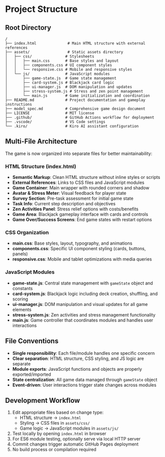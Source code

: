 # Project Structure

## Root Directory
```
/
├── index.html              # Main HTML structure with external references
├── assets/                 # Static assets directory
│   ├── css/               # Stylesheets
│   │   ├── main.css       # Base styles and layout
│   │   ├── components.css # UI component styles
│   │   └── responsive.css # Mobile and responsive styles
│   └── js/                # JavaScript modules
│       ├── game-state.js  # Game state management
│       ├── card-system.js # Blackjack card logic
│       ├── ui-manager.js  # DOM manipulation and updates
│       ├── stress-system.js # Stress and zen point management
│       └── main.js        # Game initialization and coordination
├── README.md              # Project documentation and gameplay instructions
├── model_spec.md          # Comprehensive game design document
├── LICENSE                # MIT license
├── .github/               # GitHub Actions workflow for deployment
├── .vscode/               # VS Code settings
└── .kiro/                 # Kiro AI assistant configuration
```

## Multi-File Architecture
The game is now organized into separate files for better maintainability:

### HTML Structure (index.html)
- **Semantic Markup**: Clean HTML structure without inline styles or scripts
- **External References**: Links to CSS files and JavaScript modules
- **Game Container**: Main wrapper with rounded corners and shadow
- **Avatar & Stress Meter**: Visual feedback for player state
- **Survey Section**: Pre-task assessment for initial game state
- **Task Info**: Current step description and objectives
- **Zen Activities Panel**: Stress relief options with costs/benefits
- **Game Area**: Blackjack gameplay interface with cards and controls
- **Game Over/Success Screens**: End game states with restart options

### CSS Organization
- **main.css**: Base styles, layout, typography, and animations
- **components.css**: Specific UI component styling (cards, buttons, panels)
- **responsive.css**: Mobile and tablet optimizations with media queries

### JavaScript Modules
- **game-state.js**: Central state management with `gameState` object and constants
- **card-system.js**: Blackjack logic including deck creation, shuffling, and scoring
- **ui-manager.js**: DOM manipulation and visual updates for all game elements
- **stress-system.js**: Zen activities and stress management functionality
- **main.js**: Game controller that coordinates modules and handles user interactions

## File Conventions
- **Single responsibility**: Each file/module handles one specific concern
- **Clear separation**: HTML structure, CSS styling, and JS logic are separate
- **Module exports**: JavaScript functions and objects are properly exported/imported
- **State centralization**: All game data managed through `gameState` object
- **Event-driven**: User interactions trigger state changes across modules

## Development Workflow
1. Edit appropriate files based on change type:
   - HTML structure → `index.html`
   - Styling → CSS files in `assets/css/`
   - Game logic → JavaScript modules in `assets/js/`
2. Test locally by opening `index.html` in browser
3. For ES6 module testing, optionally serve via local HTTP server
4. Commit changes trigger automatic GitHub Pages deployment
5. No build process or compilation required